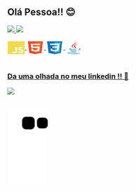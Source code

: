 ## Olá Pessoa!! 😊 

 <div>
   <a href="https://github.com/Kikyx">
   <img height="180em" src="https://github-readme-stats.vercel.app/api?username=Kikyx&show_icons=true&theme=react&include_all_commits=true&count_private=true"/>
   <img height="180em" src="https://github-readme-stats.vercel.app/api/top-langs/?username=Kikyx&layout=compact&langs_count=6&theme=tokyonight"/>

</div>
<div style="display: inline_block"><br>
  <img align="center" alt="Js" height="30" width="40" src="https://raw.githubusercontent.com/devicons/devicon/master/icons/javascript/javascript-plain.svg">
  <img align="center" alt="HTML" height="30" width="40" src="https://raw.githubusercontent.com/devicons/devicon/master/icons/html5/html5-original.svg">
  <img align="center" alt="CSS" height="30" width="40" src="https://raw.githubusercontent.com/devicons/devicon/master/icons/css3/css3-original.svg">
   <img align="center" alt="JAVA" height="30" width="40" src="https://raw.githubusercontent.com/devicons/devicon/master/icons/java/java-original.svg">
</div>
 
 <br>
 
  ### Da uma olhada no meu linkedin !! 💙
 
<div> 
  <a href="https://www.linkedin.com/in/rute-borges-silva/" target="_blank"><img src="https://img.shields.io/badge/-LinkedIn-%230077B5?style=for-the-badge&logo=linkedin&logoColor=white" target="_blank"></a> 
 



  

</div>

<div>
 
  ![Snake animation](https://github.com/Kikyx/Kikyx/blob/output/github-contribution-grid-snake.svg)
 
</div>





